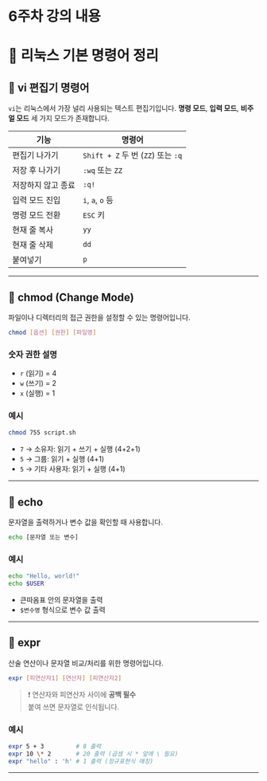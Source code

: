 # 6주차 강의 내용

# 🐧 리눅스 기본 명령어 정리

## 📄 vi 편집기 명령어

`vi`는 리눅스에서 가장 널리 사용되는 텍스트 편집기입니다. **명령 모드**, **입력 모드**, **비주얼 모드** 세 가지 모드가 존재합니다.

| 기능               | 명령어                             |
|--------------------|------------------------------------|
| 편집기 나가기      | `Shift + Z` 두 번 (`ZZ`) 또는 `:q` |
| 저장 후 나가기     | `:wq` 또는 `ZZ`                    |
| 저장하지 않고 종료 | `:q!`                              |
| 입력 모드 진입     | `i`, `a`, `o` 등                   |
| 명령 모드 전환     | `ESC` 키                           |
| 현재 줄 복사       | `yy`                               |
| 현재 줄 삭제       | `dd`                               |
| 붙여넣기           | `p`                                |

---

## 🔐 chmod (Change Mode)

파일이나 디렉터리의 접근 권한을 설정할 수 있는 명령어입니다.

```bash
chmod [옵션] [권한] [파일명]
```

### 숫자 권한 설명

- `r` (읽기) = 4
- `w` (쓰기) = 2
- `x` (실행) = 1

### 예시

```bash
chmod 755 script.sh
```

- `7` → 소유자: 읽기 + 쓰기 + 실행 (4+2+1)
- `5` → 그룹: 읽기 + 실행 (4+1)
- `5` → 기타 사용자: 읽기 + 실행 (4+1)

---

## 📢 echo

문자열을 출력하거나 변수 값을 확인할 때 사용합니다.

```bash
echo [문자열 또는 변수]
```

### 예시

```bash
echo "Hello, world!"
echo $USER
```

- 큰따옴표 안의 문자열을 출력
- `$변수명` 형식으로 변수 값 출력

---

## 🔢 expr

산술 연산이나 문자열 비교/처리를 위한 명령어입니다.

```bash
expr [피연산자1] [연산자] [피연산자2]
```

> ❗ 연산자와 피연산자 사이에 **공백 필수**  
> 붙여 쓰면 문자열로 인식됩니다.

### 예시

```bash
expr 5 + 3         # 8 출력
expr 10 \* 2       # 20 출력 (곱셈 시 * 앞에 \ 필요)
expr "hello" : 'h' # 1 출력 (정규표현식 매칭)
```

---
